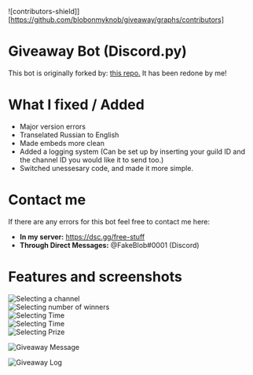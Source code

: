 ![contributors-shield]][https://github.com/blobonmyknob/giveaway/graphs/contributors]


# Giveaway Bot (Discord.py)
This bot is originally forked by: <a href="https://github.com/helish88/giveaway">this repo.</a>
It has been redone by me!





# What I fixed / Added
- Major version errors
- Transelated Russian to English
- Made embeds more clean
- Added a logging system (Can be set up by inserting your guild ID and the channel ID you would like it to send too.)
- Switched unessesary code, and made it more simple.

# Contact me
If there are any errors for this bot feel free to contact me here:
- **In my server:** https://dsc.gg/free-stuff
- **Through Direct Messages:** @FakeBlob#0001 (Discord)



# Features and screenshots
![Selecting a channel](https://imgur.com/gIbeXoI.png) <br/>
![Selecting number of winners](https://imgur.com/f03Ykjt.png) <br/>
![Selecting Time](https://imgur.com/2iBlavx.png) <br/>
![Selecting Time](https://imgur.com/9anaIsO.png) <br/>
![Selecting Prize](https://imgur.com/JIX4YF5.png) <br/>

![Giveaway Message](https://imgur.com/ZzQV2m6.png) <br/>

![Giveaway Log](https://imgur.com/8U7H6f5.png) <br/>
